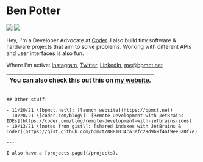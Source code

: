 # Ben Potter

![](https://img.shields.io/endpoint?url=https://bpmct.net/api/raspberry_pi_status&cacheSeconds=3&logo=raspberrypi&labelColor=c51a4a&style=for-the-badge&cacheSeconds=4) [![](https://img.shields.io/endpoint?url=https://bpmct.net/api/slack_status&cacheSeconds=4&logo=slack&style=for-the-badge&cacheSeconds=6)](https://cdr.co/join-community)

Hey, I'm a Developer Advocate at [Coder](https://coder.com/). I also build tiny software & hardware projects that aim to solve problems. Working with different APIs and user interfaces is also fun.

Where I'm active: [Instagram](https://instagram.com/bpmct), [Twitter](https://twitter.com/bpmct), [LinkedIn](https://linkedin.com/in/bpmct), [me@bpmct.net](mailto:me@bpmct.net)

<!-- WEB_EXCLUDE -->

| You can also check this out this on [my website](https://bpmct.net).
| ---

<!-- END_WEB_EXCLUDE -->

```

## Other stuff:

- 11/20/21 \[bpmct.net\]: [launch website](https://bpmct.net)
- 10/28/21 \[coder.com/blog\]: [Remote Development with JetBrains IDEs](https://coder.com/blog/remote-development-with-jetbrains-ides)
- 10/13/21 \[notes from gist\]: [shared indexes with JetBrains & Coder](https://gist.github.com/bpmct/8881034ca3efc29d9b9f4af9ee3a0f7e)

---

I also have a [projects page](/projects).
```
